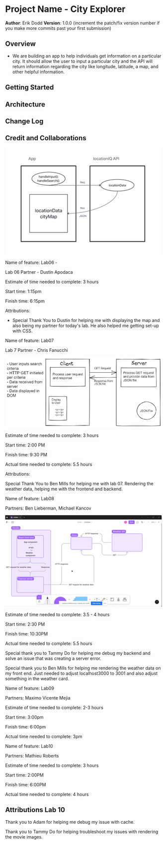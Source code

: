 # Project Name - City Explorer

**Author**: Erik Dodd
**Version**: 1.0.0 (increment the patch/fix version number if you make more commits past your first submission)

## Overview
<!-- Provide a high level overview of what this application is and why you are building it, beyond the fact that it's an assignment for this class. (i.e. What's your problem domain?) -->

- We are building an app to help individuals get information on a particular city. It should allow the user to input a particular city and the API will return information regarding the city like longitude, latitude, a map, and other helpful information.

## Getting Started
<!-- What are the steps that a user must take in order to build this app on their own machine and get it running? -->

## Architecture
<!-- Provide a detailed description of the application design. What technologies (languages, libraries, etc) you're using, and any other relevant design information. -->

## Change Log
<!-- Use this area to document the iterative changes made to your application as each feature is successfully implemented. Use time stamps. Here's an example:

01-01-2001 4:59pm - Application now has a fully-functional express server, with a GET route for the location resource. -->

## Credit and Collaborations
<!-- Give credit (and a link) to other people or resources that helped you build this application. -->

![Lab 6 Diagram](lab6diagram.jpg)

Name of feature: Lab06 -

Lab 06 Partner - Dustin Apodaca

Estimate of time needed to complete: 3 hours

Start time: 1:15pm

Finish time: 6:15pm

Attributions:

- Special Thank You to Dustin for helping me with displaying the map and also being my partner for today's lab. He also helped me getting set-up with CSS.

Name of feature: Lab07

Lab 7 Partner - Chris Fanucchi

![Lab 7 Diagram](lab7diagram.jpg)

Estimate of time needed to complete: 3 hours

Start time: 2:00 PM

Finish time: 9:30 PM

Actual time needed to complete: 5.5 hours

Attributions:

Special Thank You to Ben Mills for helping me with lab 07. Rendering the weather data, helping me with the frontend and backend.

Name of feature: Lab08

Partners: Ben Lieberman, Michael Kancov

![Lab 8 Diagram](lab8diagram.jpg)

Estimate of time needed to complete: 3.5 - 4 hours

Start time: 2:30 PM

Finish time: 10:30PM

Actual time needed to complete: 5.5 hours

Special thank you to Tammy Do for helping me debug my backend and solve an issue that was creating a server error.

Special thank you to Ben Mills for helping me rendering the weather data on my front end. Just needed to adjust localhost3000 to 3001 and also adjust something in the weather card.

Name of feature: Lab09

Partners: Maximo Vicente Mejia

Estimate of time needed to complete: 2-3 hours

Start time: 3:00pm

Finish time: 6:00pm

Actual time needed to complete: 3pm

Name of feature: Lab10

Partners: Mathieu Roberts

Estimate of time needed to complete: 3 hours

Start time: 2:00PM

Finish time: 6:00PM

Actual time needed to complete: 4 hours

## Attributions Lab 10

Thank you to Adam for helping me debug my issue with cache.

Thank you to Tammy Do for helping troubleshoot my issues with rendering the movie images.
